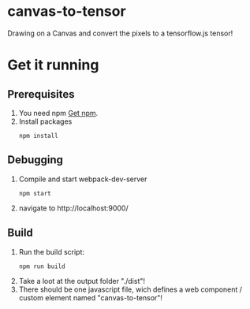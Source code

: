 # canvas-to-tensor
Drawing on a Canvas and convert the pixels to a tensorflow.js tensor!

# Get it running
## Prerequisites
1. You need npm [Get npm](https://www.npmjs.com/get-npm).
2. Install packages
   ```
   npm install
   ```
## Debugging
1. Compile and start webpack-dev-server
   ```
   npm start
   ```
2. navigate to http://localhost:9000/

## Build
1. Run the build script:
   ```
   npm run build
   ```
2. Take a loot at the output folder "./dist"!
3. There should be one javascript file, wich defines a web component / custom element named "canvas-to-tensor"!